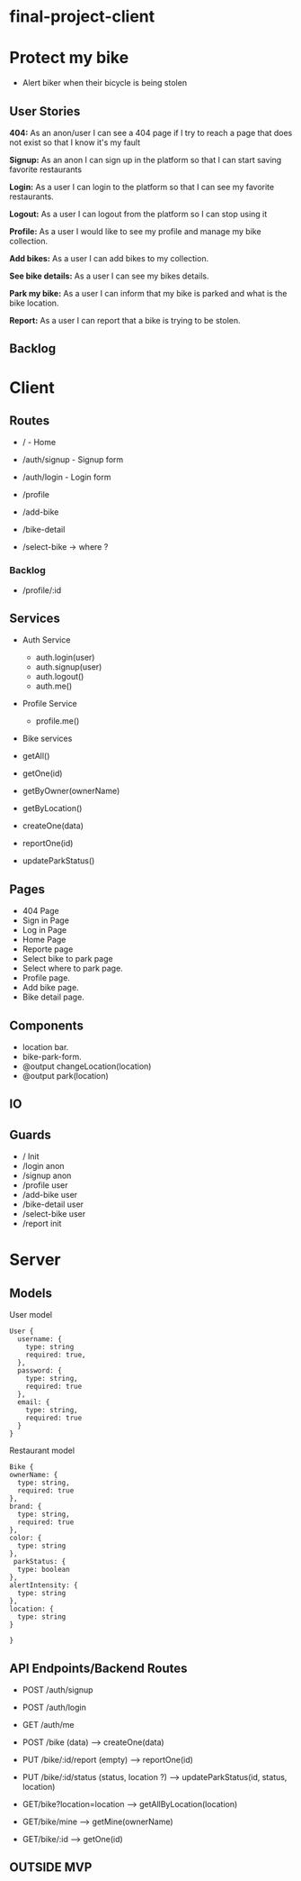 # final-project-client

# Protect my bike

- Alert biker when their bicycle is being stolen

## User Stories

  **404:** As an anon/user I can see a 404 page if I try to reach a page that does not exist so that I know it's my fault
  
  **Signup:** As an anon I can sign up in the platform so that I can start saving favorite restaurants
  
  **Login:** As a user I can login to the platform so that I can see my favorite restaurants.
  
  **Logout:** As a user I can logout from the platform so I can stop using it 
  
  **Profile:** As a user I would like to see my profile and manage my bike collection.
  
  **Add bikes:** As a user I can add bikes to my collection.
  
  **See bike details:** As a user I can see my bikes details.
  
  **Park my bike:** As a user I can inform that my bike is parked and what is the bike location.
  
  **Report:** As a user I can report that a bike is trying to be stolen.

## Backlog

  
# Client

## Routes

  - / - Home
  
  - /auth/signup - Signup form
  - /auth/login - Login form
  
  - /profile 
  - /add-bike 
  - /bike-detail
  
  - /select-bike -> where ?

  
  

  ### Backlog

  - /profile/:id

## Services

- Auth Service
  - auth.login(user)
  - auth.signup(user)
  - auth.logout()
  - auth.me()
  
  
- Profile Service
  - profile.me()
 
- Bike services
 - getAll()
 - getOne(id)
 - getByOwner(ownerName)
 - getByLocation()
 - createOne(data)
 - reportOne(id)
 - updateParkStatus()

## Pages

- 404 Page
- Sign in Page
- Log in Page
- Home Page
- Reporte page
- Select bike to park page
- Select where to park page.
- Profile page.
- Add bike page.
- Bike detail page.

## Components

- location bar.
- bike-park-form.
- @output changeLocation(location)
- @output park(location)

## IO


## Guards

- / Init 
- /login  anon
- /signup  anon
- /profile  user 
- /add-bike user 
- /bike-detail user 
- /select-bike user 
- /report init


# Server

## Models

  User model

  ```
  User {
    username: {
      type: string
      required: true,
    },
    password: {
      type: string,
      required: true
    },
    email: {
      type: string,
      required: true
    }
  }
  ```

  Restaurant model

  ```
  Bike {
  ownerName: {
    type: string,
    required: true
  },
  brand: {
    type: string,
    required: true
  },
  color: {
    type: string
  },
   parkStatus: {
    type: boolean
  },
  alertIntensity: {
    type: string
  },
  location: {
    type: string
  }
  
}
```

## API Endpoints/Backend Routes


  - POST /auth/signup
  - POST /auth/login
  - GET /auth/me

  - POST /bike (data) --> createOne(data)
  - PUT /bike/:id/report (empty) --> reportOne(id)
  - PUT /bike/:id/status (status, location ?) --> updateParkStatus(id, status, location)
  
  - GET/bike?location=location --> getAllByLocation(location)
  - GET/bike/mine --> getMine(ownerName)
  - GET/bike/:id --> getOne(id)
  
  
  ## OUTSIDE MVP
